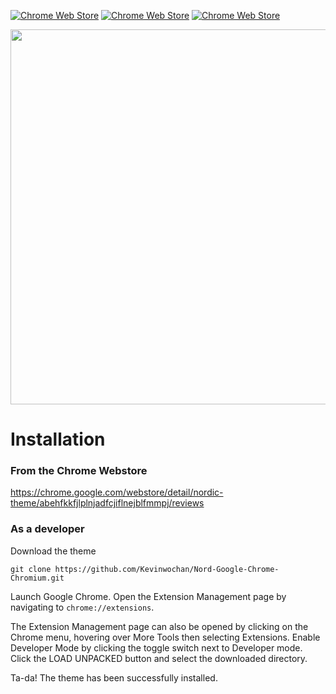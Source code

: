 [![Chrome Web Store](https://img.shields.io/chrome-web-store/v/abehfkkfjlplnjadfcjiflnejblfmmpj.svg)](https://chrome.google.com/webstore/detail/nord/abehfkkfjlplnjadfcjiflnejblfmmpj/)
[![Chrome Web Store](https://img.shields.io/chrome-web-store/users/abehfkkfjlplnjadfcjiflnejblfmmpj.svg)](https://chrome.google.com/webstore/detail/nord/abehfkkfjlplnjadfcjiflnejblfmmpj/)
[![Chrome Web Store](https://img.shields.io/chrome-web-store/stars/abehfkkfjlplnjadfcjiflnejblfmmpj.svg)](https://chrome.google.com/webstore/detail/nord/abehfkkfjlplnjadfcjiflnejblfmmpj/)

<img src="https://github.com/Kevinwochan/Nord-Google-Chrome-Chromium/blob/main/preview.jpeg" width="600">

# Installation
### From the Chrome Webstore
https://chrome.google.com/webstore/detail/nordic-theme/abehfkkfjlplnjadfcjiflnejblfmmpj/reviews

### As a developer
Download the theme
```
git clone https://github.com/Kevinwochan/Nord-Google-Chrome-Chromium.git
```
Launch Google Chrome.
Open the Extension Management page by navigating to ```chrome://extensions```.

The Extension Management page can also be opened by clicking on the Chrome menu, hovering over More Tools then selecting Extensions.
Enable Developer Mode by clicking the toggle switch next to Developer mode.
Click the LOAD UNPACKED button and select the downloaded directory.

Ta-da! The theme has been successfully installed. 
